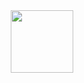 <div id="header" align="center">
  <img src="https://25.media.tumblr.com/605c7d9957909205baf68f7db55793ab/tumblr_mt6hmoX7VV1s5jjtzo1_500.gif" width="100"/>
</div>
